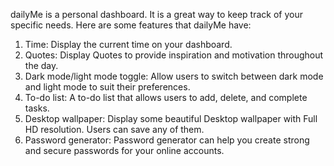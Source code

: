 dailyMe is a personal dashboard. It is a great way to keep track of your specific needs. Here are some features that dailyMe have:

1.  Time: Display the current time on your dashboard.
2.  Quotes: Display Quotes to provide inspiration and motivation throughout the day.
3.  Dark mode/light mode toggle: Allow users to switch between dark mode and light mode to suit their preferences.
4.  To-do list: A to-do list that allows users to add, delete, and complete tasks.
5.  Desktop wallpaper: Display some beautiful Desktop wallpaper with Full HD resolution. Users can save any of them.
6.  Password generator: Password generator can help you create strong and secure passwords for your online accounts.
